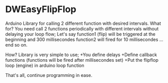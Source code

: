 # DWEasyFlipFlop
Arduino Library for calling 2 different function with desired intervals.
What for? You need call 2 functions periodically with different intervals without delaying your loop flow; 
Let's say function1 (flip) will be triggered at the beginning and 300 millisecondes function2 will fired for 10 millisecondes ... end so on.

How? Library is very simple to use; 
+You define delays 
+Define callback functions (functions will be fired after millisecondes set) 
+Put the flipflop loop (engine) in arduino loop function

That's all, continue programming in ease.

